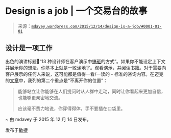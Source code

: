 <!--yml

category: 未分类

date: 2024-05-18 05:37:06

-->

# Design is a job | 一个交易台的故事

> 来源：[`mdavey.wordpress.com/2015/12/14/design-is-a-job/#0001-01-01`](https://mdavey.wordpress.com/2015/12/14/design-is-a-job/#0001-01-01)

## 设计是一项工作

出色的演讲标题🙂“13 种设计师在客户演示中[搞砸](https://www.youtube.com/watch?v=IXXKqwrEql4)的方式”。如果你不能设定上下文并展示你的想法，你基本上就是一败涂地了。观看演示，并阅读[书籍](http://abookapart.com/products/design-is-a-job)。对于需要向客户展示的任何人来说，这可能都是值得一看/一读的 - 标准的咨询内容。在迈克的[文章](http://muledesign.com/2014/09/13-ways-designers-screw-up-client-presentations)中，我列的第二个重点是“不离开你的位置”：

> 能够站立让你能够在人们提问时从人群中走动，同时让你看起来更加自信，也能够更亲密地交流。
> 
> 应该毫不费力地说，你穿得得体，手不要插在口袋里。

~ 由 mdavey 于 2015 年 12 月 14 日发布。

发布于[敏捷](https://mdavey.wordpress.com/category/agile/)
